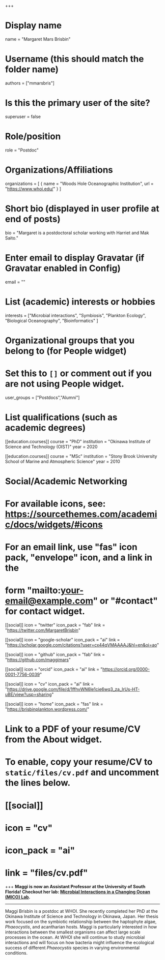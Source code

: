 +++
# Display name
name = "Margaret Mars Brisbin"

# Username (this should match the folder name)
authors = ["mmarsbris"]

# Is this the primary user of the site?
superuser = false

# Role/position
role = "Postdoc"

# Organizations/Affiliations
organizations = [ { name = "Woods Hole Oceanographic Institution", url = "https://www.whoi.edu/" } ]

# Short bio (displayed in user profile at end of posts)
bio = "Margaret is a postdoctoral scholar working with Harriet and Mak Saito."

# Enter email to display Gravatar (if Gravatar enabled in Config)
email = ""

# List (academic) interests or hobbies
interests = ["Microbial interactions", "Symbiosis",
  "Plankton Ecology",
  "Biological Oceanography",
  "Bioinformatics"
]

# Organizational groups that you belong to (for People widget)
#   Set this to `[]` or comment out if you are not using People widget.
user_groups = ["Postdocs","Alumni"]

# List qualifications (such as academic degrees)
[[education.courses]]
  course = "PhD"
  institution = "Okinawa Institute of Science and Technology (OIST)"
  year = 2020

[[education.courses]]
  course = "MSc"
  institution = "Stony Brook University School of Marine and Atmospheric Science"
  year = 2010

# Social/Academic Networking
# For available icons, see: https://sourcethemes.com/academic/docs/widgets/#icons
#   For an email link, use "fas" icon pack, "envelope" icon, and a link in the
#   form "mailto:your-email@example.com" or "#contact" for contact widget.

[[social]]
  icon = "twitter"
  icon_pack = "fab"
  link = "https://twitter.com/MargaretBrisbin"

[[social]]
  icon = "google-scholar"
  icon_pack = "ai"
  link = "https://scholar.google.com/citations?user=cx44qVMAAAAJ&hl=en&oi=ao"

[[social]]
  icon = "github"
  icon_pack = "fab"
  link = "https://github.com/maggimars"

[[social]]
  icon = "orcid"
  icon_pack = "ai"
  link = "https://orcid.org/0000-0001-7756-0039"

[[social]]
  icon = "cv"
  icon_pack = "ai"
  link = "https://drive.google.com/file/d/1ffhvWN6le1cie6wq3_za_IrUs-HT-uBE/view?usp=sharing"

[[social]]
  icon = "home"
  icon_pack = "fas"
  link = "https://brisbinplankton.wordpress.com/"

# Link to a PDF of your resume/CV from the About widget.
# To enable, copy your resume/CV to `static/files/cv.pdf` and uncomment the lines below.
# [[social]]
#   icon = "cv"
#   icon_pack = "ai"
#   link = "files/cv.pdf"

+++
**Maggi is now an Assistant Professor at the University of South Florida! Checkout her lab: [Microbial Interactions in a Changing Ocean (MICO) Lab](https://micolab-usf.github.io/home/).**

---   
Maggi Brisbin is a postdoc at WHOI. She recently completed her PhD at the Okinawa Institute of Science and Technology in Okinawa, Japan. Her thesis work focused on the symbiotic relationship between the haptophyte algae, *Phaeocystis*, and acantharian hosts. Maggi is particularly interested in how interactions between the smallest organisms can affect large scale processes in the ocean. At WHOI she will continue to study microbial interactions and will focus on how bacteria might influence the ecological success of different *Phaeocystis* species in varying environmental conditions.
